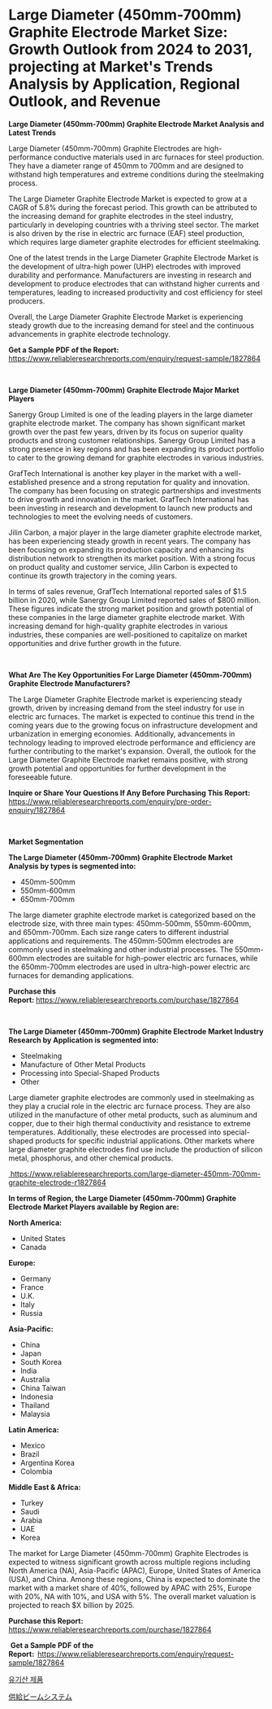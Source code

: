 <p><h1>Large Diameter (450mm-700mm) Graphite Electrode Market Size: Growth Outlook from 2024 to 2031, projecting at Market's Trends Analysis by Application, Regional Outlook, and Revenue</h1></p><p><strong>Large Diameter (450mm-700mm) Graphite Electrode Market Analysis and Latest Trends</strong></p>
<p><p>Large Diameter (450mm-700mm) Graphite Electrodes are high-performance conductive materials used in arc furnaces for steel production. They have a diameter range of 450mm to 700mm and are designed to withstand high temperatures and extreme conditions during the steelmaking process.</p><p>The Large Diameter Graphite Electrode Market is expected to grow at a CAGR of 5.8% during the forecast period. This growth can be attributed to the increasing demand for graphite electrodes in the steel industry, particularly in developing countries with a thriving steel sector. The market is also driven by the rise in electric arc furnace (EAF) steel production, which requires large diameter graphite electrodes for efficient steelmaking.</p><p>One of the latest trends in the Large Diameter Graphite Electrode Market is the development of ultra-high power (UHP) electrodes with improved durability and performance. Manufacturers are investing in research and development to produce electrodes that can withstand higher currents and temperatures, leading to increased productivity and cost efficiency for steel producers.</p><p>Overall, the Large Diameter Graphite Electrode Market is experiencing steady growth due to the increasing demand for steel and the continuous advancements in graphite electrode technology.</p></p>
<p><strong>Get a Sample PDF of the Report:&nbsp;</strong> <a href="https://www.reliableresearchreports.com/enquiry/request-sample/1827864">https://www.reliableresearchreports.com/enquiry/request-sample/1827864</a></p>
<p>&nbsp;</p>
<p><strong>Large Diameter (450mm-700mm) Graphite Electrode Major Market Players</strong></p>
<p><p>Sanergy Group Limited is one of the leading players in the large diameter graphite electrode market. The company has shown significant market growth over the past few years, driven by its focus on superior quality products and strong customer relationships. Sanergy Group Limited has a strong presence in key regions and has been expanding its product portfolio to cater to the growing demand for graphite electrodes in various industries.</p><p>GrafTech International is another key player in the market with a well-established presence and a strong reputation for quality and innovation. The company has been focusing on strategic partnerships and investments to drive growth and innovation in the market. GrafTech International has been investing in research and development to launch new products and technologies to meet the evolving needs of customers.</p><p>Jilin Carbon, a major player in the large diameter graphite electrode market, has been experiencing steady growth in recent years. The company has been focusing on expanding its production capacity and enhancing its distribution network to strengthen its market position. With a strong focus on product quality and customer service, Jilin Carbon is expected to continue its growth trajectory in the coming years.</p><p>In terms of sales revenue, GrafTech International reported sales of $1.5 billion in 2020, while Sanergy Group Limited reported sales of $800 million. These figures indicate the strong market position and growth potential of these companies in the large diameter graphite electrode market. With increasing demand for high-quality graphite electrodes in various industries, these companies are well-positioned to capitalize on market opportunities and drive further growth in the future.</p></p>
<p>&nbsp;</p>
<p><strong>What Are The Key Opportunities For Large Diameter (450mm-700mm) Graphite Electrode Manufacturers?</strong></p>
<p><p>The Large Diameter Graphite Electrode market is experiencing steady growth, driven by increasing demand from the steel industry for use in electric arc furnaces. The market is expected to continue this trend in the coming years due to the growing focus on infrastructure development and urbanization in emerging economies. Additionally, advancements in technology leading to improved electrode performance and efficiency are further contributing to the market's expansion. Overall, the outlook for the Large Diameter Graphite Electrode market remains positive, with strong growth potential and opportunities for further development in the foreseeable future.</p></p>
<p><strong>Inquire or Share Your Questions If Any Before Purchasing This Report:</strong> <a href="https://www.reliableresearchreports.com/enquiry/pre-order-enquiry/1827864">https://www.reliableresearchreports.com/enquiry/pre-order-enquiry/1827864</a></p>
<p>&nbsp;</p>
<p><strong>Market Segmentation</strong></p>
<p><strong>The Large Diameter (450mm-700mm) Graphite Electrode Market Analysis by types is segmented into:</strong></p>
<p><ul><li>450mm-500mm</li><li>550mm-600mm</li><li>650mm-700mm</li></ul></p>
<p><p>The large diameter graphite electrode market is categorized based on the electrode size, with three main types: 450mm-500mm, 550mm-600mm, and 650mm-700mm. Each size range caters to different industrial applications and requirements. The 450mm-500mm electrodes are commonly used in steelmaking and other industrial processes. The 550mm-600mm electrodes are suitable for high-power electric arc furnaces, while the 650mm-700mm electrodes are used in ultra-high-power electric arc furnaces for demanding applications.</p></p>
<p><strong>Purchase this Report:&nbsp;</strong><a href="https://www.reliableresearchreports.com/purchase/1827864">https://www.reliableresearchreports.com/purchase/1827864</a></p>
<p>&nbsp;</p>
<p><strong>The Large Diameter (450mm-700mm) Graphite Electrode Market Industry Research by Application is segmented into:</strong></p>
<p><ul><li>Steelmaking</li><li>Manufacture of Other Metal Products</li><li>Processing into Special-Shaped Products</li><li>Other</li></ul></p>
<p><p>Large diameter graphite electrodes are commonly used in steelmaking as they play a crucial role in the electric arc furnace process. They are also utilized in the manufacture of other metal products, such as aluminum and copper, due to their high thermal conductivity and resistance to extreme temperatures. Additionally, these electrodes are processed into special-shaped products for specific industrial applications. Other markets where large diameter graphite electrodes find use include the production of silicon metal, phosphorus, and other chemical products.</p></p>
<p><a href="https://www.reliableresearchreports.com/large-diameter-450mm-700mm-graphite-electrode-r1827864">&nbsp;https://www.reliableresearchreports.com/large-diameter-450mm-700mm-graphite-electrode-r1827864</a></p>
<p><strong>In terms of Region, the Large Diameter (450mm-700mm) Graphite Electrode Market Players available by Region are:</strong></p>
<p>
    <p> <strong> North America: </strong>
        <ul>
            <li>United States</li>
            <li>Canada</li>
        </ul>
        </p> 
    <p> <strong> Europe: </strong>
        <ul>
            <li>Germany</li>
            <li>France</li>
            <li>U.K.</li>
            <li>Italy</li>
            <li>Russia</li>
        </ul>
        </p> 
    <p> <strong> Asia-Pacific: </strong>
        <ul>
            <li>China</li>
            <li>Japan</li>
            <li>South Korea</li>
            <li>India</li>
            <li>Australia</li>
            <li>China Taiwan</li>
            <li>Indonesia</li>
            <li>Thailand</li>
            <li>Malaysia</li>
        </ul>
        </p> 
    <p> <strong> Latin America: </strong>
        <ul>
            <li>Mexico</li>
            <li>Brazil</li>
            <li>Argentina Korea</li>
            <li>Colombia</li>
        </ul>
        </p> 
    <p> <strong> Middle East & Africa: </strong>
        <ul>
            <li>Turkey</li>
            <li>Saudi</li>
            <li>Arabia</li>
            <li>UAE</li>
            <li>Korea</li>
        </ul>
    </p>
    </p>
<p><p>The market for Large Diameter (450mm-700mm) Graphite Electrodes is expected to witness significant growth across multiple regions including North America (NA), Asia-Pacific (APAC), Europe, United States of America (USA), and China. Among these regions, China is expected to dominate the market with a market share of 40%, followed by APAC with 25%, Europe with 20%, NA with 10%, and USA with 5%. The overall market valuation is projected to reach $X billion by 2025.</p></p>
<p><strong>Purchase this Report: </strong><a href="https://www.reliableresearchreports.com/purchase/1827864">https://www.reliableresearchreports.com/purchase/1827864</a></p>
<p>&nbsp;<strong>Get a Sample PDF of the Report:&nbsp;&nbsp;</strong><a href="https://www.reliableresearchreports.com/enquiry/request-sample/1827864">https://www.reliableresearchreports.com/enquiry/request-sample/1827864</a></p>
<p><strong></strong></p>
<p><p><a href="https://medium.com/@carolynurton5656/%EC%9C%A0%EA%B8%B0%EC%82%B0-%EC%A0%9C%ED%92%88-%EC%8B%9C%EC%9E%A5-%EA%B7%9C%EB%AA%A8-%EC%A0%90%EC%9C%A0%EC%9C%A8-%EB%B0%8F-%ED%8A%B8%EB%A0%8C%EB%93%9C-%EB%B6%84%EC%84%9D-%EB%B3%B4%EA%B3%A0%EC%84%9C-%EC%B5%9C%EC%A2%85-%EC%82%AC%EC%9A%A9%EC%B2%98-%EC%8B%9D%ED%92%88-%EB%B0%8F-%EC%9D%8C%EB%A3%8C-%ED%94%BC%EB%93%9C-%EC%9D%98%EC%95%BD%ED%92%88-%EC%82%B0%EC%97%85%EC%9A%A9-%EC%9B%90%EC%9E%90%EC%9E%AC%EB%B3%84-%EB%B0%8F-2031%EB%85%84%EA%B9%8C%EC%A7%80-%EC%98%88%EC%B8%A1%EA%B9%8C%EC%A7%80-8fba217e6074">유기산 제품</a></p><p><a href="https://medium.com/@vincemarvin1/%E3%82%B0%E3%83%AD%E3%83%BC%E3%83%90%E3%83%AB%E3%82%B5%E3%83%97%E3%83%A9%E3%82%A4%E3%83%93%E3%83%BC%E3%83%A0%E3%82%B7%E3%82%B9%E3%83%86%E3%83%A0%E5%B8%82%E5%A0%B4%E3%81%AE%E8%A6%8F%E6%A8%A1%E3%81%A8%E3%82%B7%E3%82%A7%E3%82%A2%E5%88%86%E6%9E%90-%E8%A3%BD%E5%93%81%E3%82%BF%E3%82%A4%E3%83%97%E5%88%A5-%E3%82%A2%E3%83%97%E3%83%AA%E3%82%B1%E3%83%BC%E3%82%B7%E3%83%A7%E3%83%B3%E5%88%A5-%E5%9C%B0%E5%9F%9F%E5%88%A5-%E4%BA%88%E6%B8%AC-2024%E5%B9%B4-2031%E5%B9%B4-cc442592402d">供給ビームシステム</a></p></p>